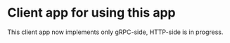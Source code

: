 # Client app for using this app

This client app now implements only gRPC-side, HTTP-side is in progress.